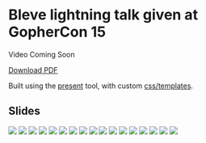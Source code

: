 # Bleve lightning talk given at GopherCon 15

Video Coming Soon


[Download PDF](https://raw.githubusercontent.com/blevesearch/gophercon15/master/bleve-gophercon15.pdf)

Built using the [present](https://godoc.org/code.google.com/p/go.tools/present) tool, with custom [css/templates](https://github.com/mschoch/present-templates/tree/master/bleve).

## Slides

![](images/bleve-gophercon15.jpeg)
![](images/bleve-gophercon15%202.jpeg)
![](images/bleve-gophercon15%203.jpeg)
![](images/bleve-gophercon15%204.jpeg)
![](images/bleve-gophercon15%205.jpeg)
![](images/bleve-gophercon15%206.jpeg)
![](images/bleve-gophercon15%207.jpeg)
![](images/bleve-gophercon15%208.jpeg)
![](images/bleve-gophercon15%209.jpeg)
![](images/bleve-gophercon15%2010.jpeg)
![](images/bleve-gophercon15%2011.jpeg)
![](images/bleve-gophercon15%2012.jpeg)
![](images/bleve-gophercon15%2013.jpeg)
![](images/bleve-gophercon15%2014.jpeg)
![](images/bleve-gophercon15%2015.jpeg)
![](images/bleve-gophercon15%2016.jpeg)
![](images/bleve-gophercon15%2017.jpeg)